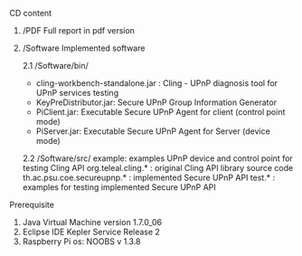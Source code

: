 CD content

1. /PDF
   Full report in pdf version

2. /Software
   Implemented software

   2.1 /Software/bin/
   - cling-workbench-standalone.jar : Cling - UPnP diagnosis tool for UPnP services testing
   - KeyPreDistributor.jar: Secure UPnP Group Information Generator
   - PiClient.jar: Executable Secure UPnP Agent for client (control point mode)
   - PiServer.jar: Executable Secure UPnP Agent for Server (device mode)

   2.2 /Software/src/
   example: examples UPnP device and control point for testing Cling API
   org.teleal.cling.* : original Cling API library source code
   th.ac.psu.coe.secureupnp.* : implemented Secure UPnP API
   test.* : examples for testing implemented Secure UPnP API

Prerequisite 
1. Java Virtual Machine version 1.7.0_06
2. Eclipse IDE Kepler Service Release 2
3. Raspberry Pi os: NOOBS v 1.3.8
